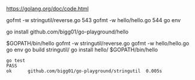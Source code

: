 https://golang.org/doc/code.html

gofmt -w stringutil/reverse.go
  543  gofmt -w hello/hello.go
  544  go env


go install github.com/bigg01/go-playground/hello

$GOPATH/bin/hello
gofmt -w stringutil/reverse.go
gofmt -w hello/hello.go
go env
go build stringutil/
go install hello/
$GOPATH/bin/hello

```
go test
PASS
ok  	github.com/bigg01/go-playground/stringutil	0.005s
```